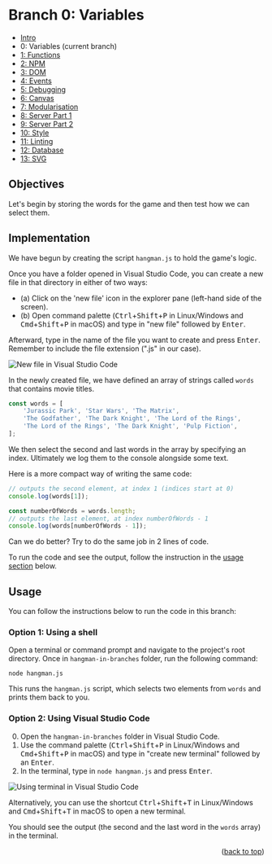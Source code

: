 <div id="top"></div>

<!-- BRANCH TITLE -->

# Branch 0: Variables

- [Intro](https://github.dev/manighahrmani/hangman-in-branches)
- 0: Variables (current branch)
- [1: Functions](https://github.com/portsoc/hangman-in-branches/tree/1)
- [2: NPM](https://github.com/portsoc/hangman-in-branches/tree/2)
- [3: DOM](https://github.com/portsoc/hangman-in-branches/tree/3)
- [4: Events](https://github.com/portsoc/hangman-in-branches/tree/4)
- [5: Debugging](https://github.com/portsoc/hangman-in-branches/tree/5)
- [6: Canvas](https://github.com/portsoc/hangman-in-branches/tree/6)
- [7: Modularisation](https://github.com/portsoc/hangman-in-branches/tree/7)
- [8: Server Part 1](https://github.com/portsoc/hangman-in-branches/tree/8)
- [9: Server Part 2](https://github.com/portsoc/hangman-in-branches/tree/9)
- [10: Style](https://github.com/portsoc/hangman-in-branches/tree/10)
- [11: Linting](https://github.com/portsoc/hangman-in-branches/tree/11)
- [12: Database](https://github.com/portsoc/hangman-in-branches/tree/12)
- [13: SVG](https://github.com/portsoc/hangman-in-branches/tree/13)

## Objectives

Let's begin by storing the words for the game and then test how we can select them.

## Implementation

We have begun by creating the script `hangman.js` to hold the game's logic.

Once you have a folder opened in Visual Studio Code, you can create a new file in that directory in either of two ways:

- (a) Click on the 'new file' icon in the explorer pane (left-hand side of the screen).
- (b) Open command palette (<kbd>Ctrl</kbd>+<kbd>Shift</kbd>+<kbd>P</kbd> in Linux/Windows and <kbd>Cmd</kbd>+<kbd>Shift</kbd>+<kbd>P</kbd> in macOS) and type in "new file" followed by <kbd>Enter</kbd>.

Afterward, type in the name of the file you want to create and press <kbd>Enter</kbd>.
Remember to include the file extension (".js" in our case).

![New file in Visual Studio Code](https://i.imgur.com/n2zVcMU.png)

In the newly created file, we have defined an array of strings called `words` that contains movie titles.

```js
const words = [
    'Jurassic Park', 'Star Wars', 'The Matrix',
    'The Godfather', 'The Dark Knight', 'The Lord of the Rings',
    'The Lord of the Rings', 'The Dark Knight', 'Pulp Fiction',
];
```

We then select the second and last words in the array by specifying an index.
Ultimately we log them to the console alongside some text.

Here is a more compact way of writing the same code:

```js
// outputs the second element, at index 1 (indices start at 0)
console.log(words[1]);

const numberOfWords = words.length;
// outputs the last element, at index numberOfWords - 1
console.log(words[numberOfWords - 1]);
```

Can we do better? Try to do the same job in 2 lines of code.

To run the code and see the output, follow the instruction in the [usage section](#usage) below.

## Usage

You can follow the instructions below to run the code in this branch:

### Option 1: Using a shell

Open a terminal or command prompt and navigate to the project's root directory.
Once in `hangman-in-branches` folder, run the following command:

```
node hangman.js
```

This runs the `hangman.js` script, which selects two elements from `words` and prints them back to you.

### Option 2: Using Visual Studio Code

0. Open the `hangman-in-branches` folder in Visual Studio Code.
0. Use the command palette (<kbd>Ctrl</kbd>+<kbd>Shift</kbd>+<kbd>P</kbd> in Linux/Windows and <kbd>Cmd</kbd>+<kbd>Shift</kbd>+<kbd>P</kbd> in macOS) and type in "create new terminal" followed by an <kbd>Enter</kbd>.
0. In the terminal, type in `node hangman.js` and press <kbd>Enter</kbd>.

![Using terminal in Visual Studio Code](https://i.imgur.com/Dhng76K.png)

Alternatively, you can use the shortcut <kbd>Ctrl</kbd>+<kbd>Shift</kbd>+<kbd>T</kbd> in Linux/Windows and <kbd>Cmd</kbd>+<kbd>Shift</kbd>+<kbd>T</kbd> in macOS to open a new terminal.

You should see the output (the second and the last word in the `words` array) in the terminal.

<p align="right">(<a href="#top">back to top</a>)</p>
